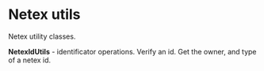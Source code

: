 # Netex utils

Netex utility classes. 

 **NetexIdUtils** - identificator operations. Verify an id. Get the owner, and type of a netex id.
